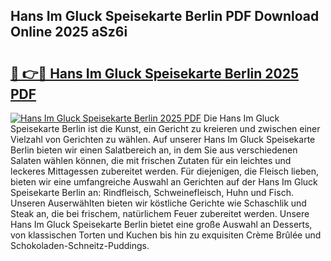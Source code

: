 ## Hans Im Gluck Speisekarte Berlin PDF Download Online 2025 aSz6i

# <h2><a href="http://gc7yg6.nevu.top/?p=Hans+Im+Gluck+Speisekarte+Berlin">🔗 👉🔴 Hans Im Gluck Speisekarte Berlin 2025 PDF</a></h2>

[![Hans Im Gluck Speisekarte Berlin 2025 PDF](https://i.imgur.com/dBaPXMq.png)](http://gc7yg6.nevu.top/?p=Hans+Im+Gluck+Speisekarte+Berlin)
Die Hans Im Gluck Speisekarte Berlin ist die Kunst, ein Gericht zu kreieren und zwischen einer Vielzahl von Gerichten zu wählen. Auf unserer Hans Im Gluck Speisekarte Berlin bieten wir einen Salatbereich an, in dem Sie aus verschiedenen Salaten wählen können, die mit frischen Zutaten für ein leichtes und leckeres Mittagessen zubereitet werden. Für diejenigen, die Fleisch lieben, bieten wir eine umfangreiche Auswahl an Gerichten auf der Hans Im Gluck Speisekarte Berlin an: Rindfleisch, Schweinefleisch, Huhn und Fisch. Unseren Auserwählten bieten wir köstliche Gerichte wie Schaschlik und Steak an, die bei frischem, natürlichem Feuer zubereitet werden. Unsere Hans Im Gluck Speisekarte Berlin bietet eine große Auswahl an Desserts, von klassischen Torten und Kuchen bis hin zu exquisiten Crème Brûlée und Schokoladen-Schneitz-Puddings.
